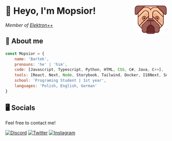<h1>👋 Heyo, I'm Mopsior! <img src="https://raw.githubusercontent.com/Mopsior/mopsior/main/assets/pug.png" align="right" alt="logo"></h1>
<p><em>Member of <a href="https://github.com/ElektronPlus">Elektron++</a></em></p>

## 👨 About me

```javascript
const Mopsior = {
    name: 'Bartek',
    pronouns: 'he' | 'him',
    code: [Javascript, Typescript, Python, HTML, CSS, C#, Java, C++],
    tools: [React, Next, Node, Storybook, Tailwind, Docker, I18Next, Supabase, GraphQL, OpenCV, Mediapipe],
    school: 'Programing Student | 1st year',
    languages: 'Polish, English, German'
}
```

## 🖥️ Socials

Feel free to contact me!

[![Discord](https://img.shields.io/badge/Mopsior%237997-%235662f6?style=for-the-badge&logo=discord&logoColor=white)](https://discord.com/users/469481610526457856) [![Twitter](https://img.shields.io/badge/Twitter-%231DA1F2?style=for-the-badge&logo=twitter&logoColor=white)](https://twitter.com/Mopsior) [![Instagram](https://img.shields.io/badge/Instagram-%23d52e85?style=for-the-badge&logo=instagram&logoColor=white)](https://instagram.com/mopsior_dev/)
